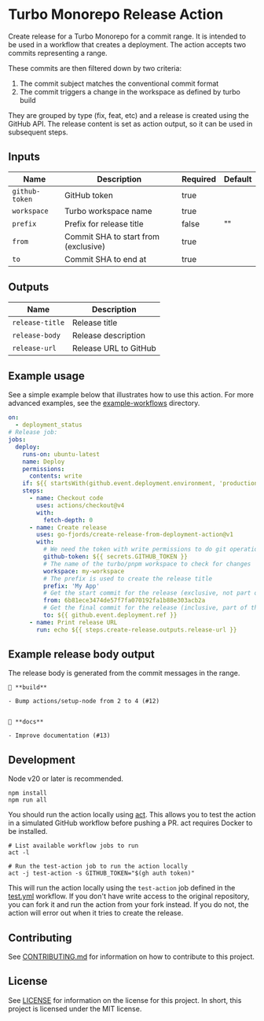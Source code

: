 # Turbo Monorepo Release Action

Create release for a Turbo Monorepo for a commit range. It is intended to be
used in a workflow that creates a deployment. The action accepts two commits
representing a range.

These commits are then filtered down by two criteria:

1. The commit subject matches the conventional commit format
1. The commit triggers a change in the workspace as defined by turbo build

They are grouped by type (fix, feat, etc) and a release is created using the
GitHub API. The release content is set as action output, so it can be used in
subsequent steps.

## Inputs

| Name           | Description                          | Required | Default |
| -------------- | ------------------------------------ | -------- | ------- |
| `github-token` | GitHub token                         | true     |         |
| `workspace`    | Turbo workspace name                 | true     |         |
| `prefix`       | Prefix for release title             | false    | ""      |
| `from`         | Commit SHA to start from (exclusive) | true     |         |
| `to`           | Commit SHA to end at                 | true     |         |

## Outputs

| Name            | Description           |
| --------------- | --------------------- |
| `release-title` | Release title         |
| `release-body`  | Release description   |
| `release-url`   | Release URL to GitHub |

## Example usage

See a simple example below that illustrates how to use this action.
For more advanced examples, see the [example-workflows](./example-workflows) directory.

```yaml
on:
  - deployment_status
# Release job:
jobs:
  deploy:
    runs-on: ubuntu-latest
    name: Deploy
    permissions:
      contents: write
    if: ${{ startsWith(github.event.deployment.environment, 'production-') && github.event.deployment_status.state == 'success' }}
    steps:
      - name: Checkout code
        uses: actions/checkout@v4
        with:
          fetch-depth: 0
      - name: Create release
        uses: go-fjords/create-release-from-deployment-action@v1
        with:
          # We need the token with write permissions to do git operations and create the release
          github-token: ${{ secrets.GITHUB_TOKEN }}
          # The name of the turbo/pnpm workspace to check for changes
          workspace: my-workspace
          # The prefix is used to create the release title
          prefix: 'My App'
          # Get the start commit for the release (exclusive, not part of the release)
          from: 6b81ece3474de57f7fa070192fa1b88e303acb2a
          # Get the final commit for the release (inclusive, part of the release)
          to: ${{ github.event.deployment.ref }}
      - name: Print release URL
        run: echo ${{ steps.create-release.outputs.release-url }}
```

## Example release body output

The release body is generated from the commit messages in the range.

```
👷 **build**

- Bump actions/setup-node from 2 to 4 (#12)


📝 **docs**

- Improve documentation (#13)
```

## Development

Node v20 or later is recommended.

```
npm install
npm run all
```

You should run the action locally using [act](https://github.com/nektos/act).
This allows you to test the action in a simulated GitHub workflow before pushing a PR.
act requires Docker to be installed.


```
# List available workflow jobs to run
act -l

# Run the test-action job to run the action locally
act -j test-action -s GITHUB_TOKEN="$(gh auth token)"
```

This will run the action locally using the `test-action` job defined in the [test.yml](./.github/workflows/ci.yml) workflow.
If you don't have write access to the original repository, you can fork it and run the action from your fork instead.
If you do not, the action will error out when it tries to create the release.

## Contributing

See [CONTRIBUTING.md](./CONTRIBUTING.md) for information on how to contribute to this project.

## License

See [LICENSE](./LICENSE) for information on the license for this project.
In short, this project is licensed under the MIT license.
